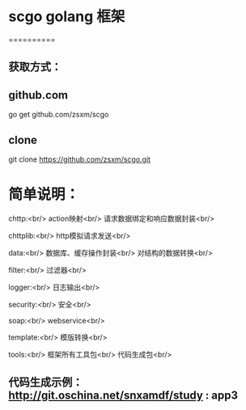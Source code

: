 # scgo golang 框架
==========

获取方式：
--------
github.com
--------
go get github.com/zsxm/scgo

clone
--------
git clone https://github.com/zsxm/scgo.git

简单说明：
==========
chttp:\<br/>
  action映射\<br/>
  请求数据绑定和响应数据封装\<br/>

chttplib:\<br/>
  http模拟请求发送\<br/>

data:\<br/>
  数据库、缓存操作封装\<br/>
  对结构的数据转换\<br/>

filter:\<br/>
  过滤器\<br/>

logger:\<br/>
  日志输出\<br/>

security:\<br/>
  安全\<br/>

soap:\<br/>
  webservice\<br/>

template:\<br/>
  模版转换\<br/>

tools:\<br/>
  框架所有工具包\<br/>
  代码生成包\<br/>

代码生成示例：http://git.oschina.net/snxamdf/study : app3
--------
